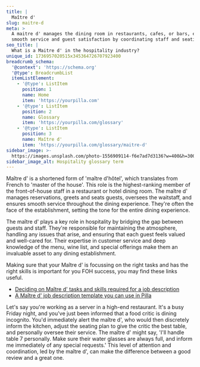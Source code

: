 ```yaml
---
title: |
  Maître d'
slug: maitre-d
meta: >
  A maitre d' manages the dining room in restaurants, cafes, or bars, ensuring
  smooth service and guest satisfaction by coordinating staff and seating.
seo_title: |
  What is a Maitre d' in the hospitality industry?
unique_id: 1736957020515x345364726707923400
breadcrumb_schema:
  '@context': 'https://schema.org'
  '@type': BreadcrumbList
  itemListElement:
    - '@type': ListItem
      position: 1
      name: Home
      item: 'https://yourpilla.com'
    - '@type': ListItem
      position: 2
      name: Glossary
      item: 'https://yourpilla.com/glossary'
    - '@type': ListItem
      position: 3
      name: Maître d'
      item: 'https://yourpilla.com/glossary/maitre-d'
sidebar_image: >-
  https://images.unsplash.com/photo-1556909114-f6e7ad7d3136?w=400&h=300&fit=crop&auto=format
sidebar_image_alt: Hospitality glossary term
---
```


Maître d' is a shortened form of 'maître d'hôtel', which translates from French to 'master of the house'. This role is the highest-ranking member of the front-of-house staff in a restaurant or hotel dining room. The maître d' manages reservations, greets and seats guests, oversees the waitstaff, and ensures smooth service throughout the dining experience. They're often the face of the establishment, setting the tone for the entire dining experience.

The maître d' plays a key role in hospitality by bridging the gap between guests and staff. They're responsible for maintaining the atmosphere, handling any issues that arise, and ensuring that each guest feels valued and well-cared for. Their expertise in customer service and deep knowledge of the menu, wine list, and special offerings make them an invaluable asset to any dining establishment.

Making sure that your Maître d' is focussing on the right tasks and has the right skills is important for you FOH success, you may find these links useful.

*   [Deciding on Maître d' tasks and skills required for a job description](https://yourpilla.com/blog/maitre-d-duties)
*   [A Maître d' job description template you can use in Pilla](https://yourpilla.com/templates/maitre-d-job-description)

Let's say you're working as a server in a high-end restaurant. It's a busy Friday night, and you've just been informed that a food critic is dining incognito. You'd immediately alert the maître d', who would then discretely inform the kitchen, adjust the seating plan to give the critic the best table, and personally oversee their service. The maître d' might say, 'I'll handle table 7 personally. Make sure their water glasses are always full, and inform me immediately of any special requests.' This level of attention and coordination, led by the maître d', can make the difference between a good review and a great one.
